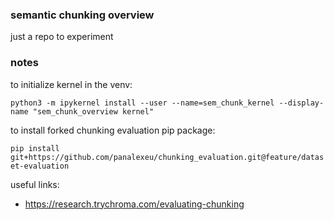### semantic chunking overview

just a repo to experiment

### notes

to initialize kernel in the venv:

`
python3 -m ipykernel install --user --name=sem_chunk_kernel --display-name "sem_chunk_overview kernel"
`

to install forked chunking evaluation pip package: 

`
pip install git+https://github.com/panalexeu/chunking_evaluation.git@feature/dataset-evaluation
` 

useful links: 
* https://research.trychroma.com/evaluating-chunking
